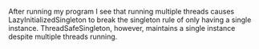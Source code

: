 After running my program I see that running multiple threads causes 
LazyInitializedSingleton to break the singleton rule of only having a single 
instance. ThreadSafeSingleton, however, maintains a single instance despite 
multiple threads running. 
